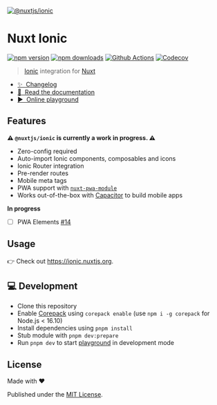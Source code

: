 [![@nuxtjs/ionic](./docs/public/cover.jpg)](https://ionic.nuxtjs.org)

# Nuxt Ionic

[![npm version][npm-version-src]][npm-version-href]
[![npm downloads][npm-downloads-src]][npm-downloads-href]
[![Github Actions][github-actions-src]][github-actions-href]
[![Codecov][codecov-src]][codecov-href]

> [Ionic](https://ionicframework.com/docs/) integration for [Nuxt](https://nuxtjs.org)

- [✨ &nbsp;Changelog](https://github.com/nuxt-modules/ionic/blob/main/CHANGELOG.md)
- [📖 &nbsp;Read the documentation](https://ionic.nuxtjs.org)
- [▶️ &nbsp;Online playground](https://stackblitz.com/github/nuxt-modules/ionic/tree/main/playground)

## Features

**⚠️ `@nuxtjs/ionic` is currently a work in progress. ⚠️**

- Zero-config required
- Auto-import Ionic components, composables and icons
- Ionic Router integration
- Pre-render routes
- Mobile meta tags
- PWA support with [`nuxt-pwa-module`](https://github.com/kevinmarrec/nuxt-pwa-module)
- Works out-of-the-box with [Capacitor](https://capacitorjs.com/) to build mobile apps

**In progress**

- [ ] PWA Elements [#14](https://github.com/nuxt-modules/ionic/issues/14)

## Usage

👉 Check out https://ionic.nuxtjs.org.

## 💻 Development

- Clone this repository
- Enable [Corepack](https://github.com/nodejs/corepack) using `corepack enable` (use `npm i -g corepack` for Node.js < 16.10)
- Install dependencies using `pnpm install`
- Stub module with `pnpm dev:prepare`
- Run `pnpm dev` to start [playground](./playground) in development mode

## License

Made with ❤️

Published under the [MIT License](./LICENCE).

<!-- Badges -->

[npm-version-src]: https://img.shields.io/npm/v/@nuxtjs/ionic?style=flat-square
[npm-version-href]: https://npmjs.com/package/@nuxtjs/ionic
[npm-downloads-src]: https://img.shields.io/npm/dm/@nuxtjs/ionic?style=flat-square
[npm-downloads-href]: https://npmjs.com/package/@nuxtjs/ionic
[github-actions-src]: https://img.shields.io/github/workflow/status/nuxt-modules/ionic/ci/main?style=flat-square
[github-actions-href]: https://github.com/nuxt-modules/ionic/actions?query=workflow%3Aci
[codecov-src]: https://img.shields.io/codecov/c/gh/nuxt-modules/ionic/main?style=flat-square
[codecov-href]: https://codecov.io/gh/nuxt-modules/ionic
